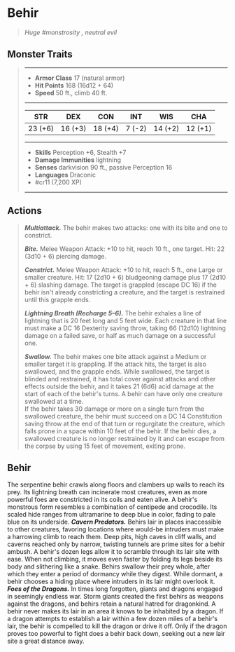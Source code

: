 # Behir
>*Huge #monstrosity , neutral evil*
## Monster Traits
>___
>- **Armor Class** 17 (natural armor)
>- **Hit Points** 168 (16d12 + 64)
>- **Speed** 50 ft., climb 40 ft.
>___
>|STR|DEX|CON|INT|WIS|CHA|
>|:---:|:---:|:---:|:---:|:---:|:---:|
>|23 (+6)|16 (+3)|18 (+4)|7 (-2)|14 (+2)|12 (+1)|
>___
>- **Skills** Perception +6, Stealth +7
>- **Damage Immunities** lightning
>- **Senses** darkvision 90 ft., passive Perception 16
>- **Languages** Draconic
>- #cr11 (7,200 XP)
>___
## Actions
>***Multiattack.*** The behir makes two attacks: one with its bite and one to constrict.  
>
>***Bite.*** Melee Weapon Attack: +10 to hit, reach 10 ft., one target. Hit: 22 (3d10 + 6) piercing damage.  
>
>***Constrict.*** Melee Weapon Attack: +10 to hit, reach 5 ft., one Large or smaller creature. Hit: 17 (2d10 + 6) bludgeoning damage plus 17 (2d10 + 6) slashing damage. The target is grappled (escape DC 16) if the behir isn't already constricting a creature, and the target is restrained until this grapple ends.  
>
>***Lightning Breath (Recharge 5–6).*** The behir exhales a line of lightning that is 20 feet long and 5 feet wide. Each creature in that line must make a DC 16 Dexterity saving throw, taking 66 (12d10) lightning damage on a failed save, or half as much damage on a successful one.  
>
>***Swallow.*** The behir makes one bite attack against a Medium or smaller target it is grappling. If the attack hits, the target is also swallowed, and the grapple ends. While swallowed, the target is blinded and restrained, it has total cover against attacks and other effects outside the behir, and it takes 21 (6d6) acid damage at the start of each of the behir's turns. A behir can have only one creature swallowed at a time.  
>If the behir takes 30 damage or more on a single turn from the swallowed creature, the behir must succeed on a DC 14 Constitution saving throw at the end of that turn or regurgitate the creature, which falls prone in a space within 10 feet of the behir. If the behir dies, a swallowed creature is no longer restrained by it and can escape from the corpse by using 15 feet of movement, exiting prone.
## Behir
The serpentine behir crawls along floors and clambers up walls to reach its prey. Its lightning breath can incinerate most creatures, even as more powerful foes are constricted in its coils and eaten alive.
A behir's monstrous form resembles a combination of centipede and crocodile. Its scaled hide ranges from ultramarine to deep blue in color, fading to pale blue on its underside.
***Cavern Predators.*** Behirs lair in places inaccessible to other creatures, favoring locations where would-be intruders must make a harrowing climb to reach them. Deep pits, high caves in cliff walls, and caverns reached only by narrow, twisting tunnels are prime sites for a behir ambush. A behir's dozen legs allow it to scramble through its lair site with ease. When not climbing, it moves even faster by folding its legs beside its body and slithering like a snake.
Behirs swallow their prey whole, after which they enter a period of dormancy while they digest. While dormant, a behir chooses a hiding place where intruders in its lair might overlook it.
***Foes of the Dragons.*** In times long forgotten, giants and dragons engaged in seemingly endless war. Storm giants created the first behirs as weapons against the dragons, and behirs retain a natural hatred for dragonkind.
A behir never makes its lair in an area it knows to be inhabited by a dragon. If a dragon attempts to establish a lair within a few dozen miles of a behir's lair, the behir is compelled to kill the dragon or drive it off. Only if the dragon proves too powerful to fight does a behir back down, seeking out a new lair site a great distance away.